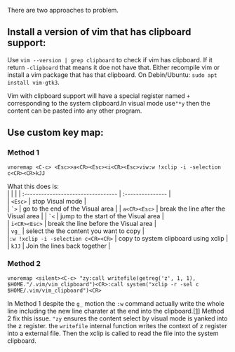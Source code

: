 There are two approaches to problem.

## Install a version of vim that has clipboard support:
Use `vim --version | grep clipboard` to check if vim has clipboard. If it return `-clipboard` that means it doe not have that. Either recompile vim or install a vim package that has that clipboard. On Debin/Ubuntu: `sudo apt install vim-gtk3`.

Vim with clipboard support will have a special register named `+` corresponding to the system clipboard.In visual mode use`"*y` then the content can be pasted into any other program.


## Use custom key map:

### Method 1
```vim
vnoremap <C-c> <Esc>>a<CR><Esc><i<CR><Esc>viw:w !xclip -i -selection c<CR><CR>kJJ
```
What this does is:  
| | |
| :--------------------------------- | :--------------- |  
| `<Esc>`                            | stop Visual mode |  
| `` `> ``                           | go to the end of the Visual area |
| `a<CR><Esc>`                       | break the line after the Visual area | 
| `` `< ``		                       | jump to the start of the Visual area |  
| `i<CR><Esc>`                       | break the line before the Visual area |  
| `vg_`				                       | select the the content you want to copy |   
|`:w !xclip -i -selection c<CR><CR>` | copy to system clipboard using xclip |  
| `kJJ`					                     | Join the lines back together |  

### Method 2
```vim
vnoremap <silent><C-c> "zy:call writefile(getreg('z', 1, 1), $HOME."/.vim/vim_clipboard")<CR>:call system("xclip -r -sel c $HOME/.vim/vim_clipboard")<CR>
```
In Method 1 despite the `g_` motion the `:w` command actually write the whole line including the new line charater at the end into the clipboard.[[1]] Method 2 fix this issue. `"zy` ensures the content select by visual mode is yanked into the z register. the `writefile` internal function writes the context of z register into a external file. Then the xclip is called to read the file into the system clipboard. 

[1]: https://vimhelp.org/visual.txt.html#visual-examples
